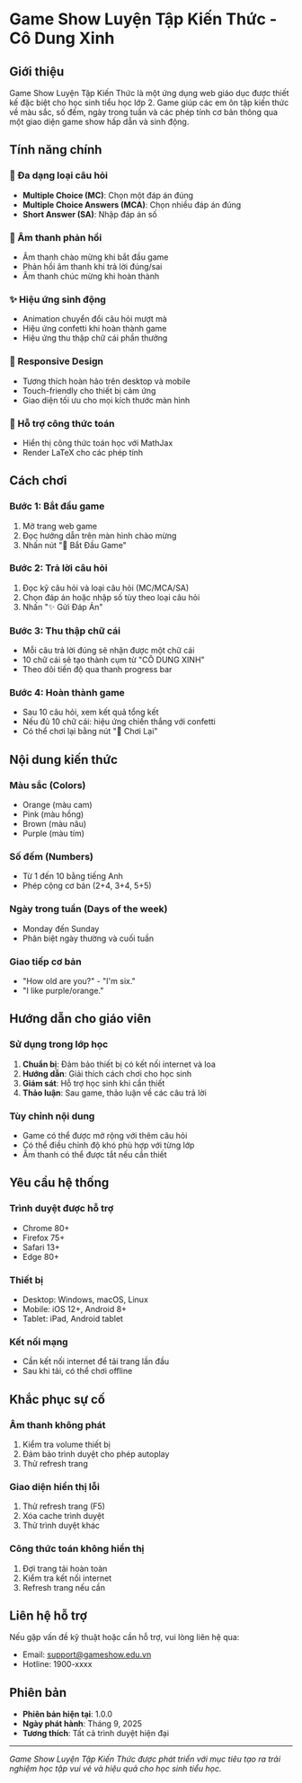 # Game Show Luyện Tập Kiến Thức - Cô Dung Xinh

## Giới thiệu

Game Show Luyện Tập Kiến Thức là một ứng dụng web giáo dục được thiết kế đặc biệt cho học sinh tiểu học lớp 2. Game giúp các em ôn tập kiến thức về màu sắc, số đếm, ngày trong tuần và các phép tính cơ bản thông qua một giao diện game show hấp dẫn và sinh động.

## Tính năng chính

### 🎯 Đa dạng loại câu hỏi
- **Multiple Choice (MC)**: Chọn một đáp án đúng
- **Multiple Choice Answers (MCA)**: Chọn nhiều đáp án đúng
- **Short Answer (SA)**: Nhập đáp án số

### 🎵 Âm thanh phản hồi
- Âm thanh chào mừng khi bắt đầu game
- Phản hồi âm thanh khi trả lời đúng/sai
- Âm thanh chúc mừng khi hoàn thành

### ✨ Hiệu ứng sinh động
- Animation chuyển đổi câu hỏi mượt mà
- Hiệu ứng confetti khi hoàn thành game
- Hiệu ứng thu thập chữ cái phần thưởng

### 📱 Responsive Design
- Tương thích hoàn hảo trên desktop và mobile
- Touch-friendly cho thiết bị cảm ứng
- Giao diện tối ưu cho mọi kích thước màn hình

### 🧮 Hỗ trợ công thức toán
- Hiển thị công thức toán học với MathJax
- Render LaTeX cho các phép tính

## Cách chơi

### Bước 1: Bắt đầu game
1. Mở trang web game
2. Đọc hướng dẫn trên màn hình chào mừng
3. Nhấn nút "🚀 Bắt Đầu Game"

### Bước 2: Trả lời câu hỏi
1. Đọc kỹ câu hỏi và loại câu hỏi (MC/MCA/SA)
2. Chọn đáp án hoặc nhập số tùy theo loại câu hỏi
3. Nhấn "✨ Gửi Đáp Án"

### Bước 3: Thu thập chữ cái
- Mỗi câu trả lời đúng sẽ nhận được một chữ cái
- 10 chữ cái sẽ tạo thành cụm từ "CÔ DUNG XINH"
- Theo dõi tiến độ qua thanh progress bar

### Bước 4: Hoàn thành game
- Sau 10 câu hỏi, xem kết quả tổng kết
- Nếu đủ 10 chữ cái: hiệu ứng chiến thắng với confetti
- Có thể chơi lại bằng nút "🔄 Chơi Lại"

## Nội dung kiến thức

### Màu sắc (Colors)
- Orange (màu cam)
- Pink (màu hồng) 
- Brown (màu nâu)
- Purple (màu tím)

### Số đếm (Numbers)
- Từ 1 đến 10 bằng tiếng Anh
- Phép cộng cơ bản (2+4, 3+4, 5+5)

### Ngày trong tuần (Days of the week)
- Monday đến Sunday
- Phân biệt ngày thường và cuối tuần

### Giao tiếp cơ bản
- "How old are you?" - "I'm six."
- "I like purple/orange."

## Hướng dẫn cho giáo viên

### Sử dụng trong lớp học
1. **Chuẩn bị**: Đảm bảo thiết bị có kết nối internet và loa
2. **Hướng dẫn**: Giải thích cách chơi cho học sinh
3. **Giám sát**: Hỗ trợ học sinh khi cần thiết
4. **Thảo luận**: Sau game, thảo luận về các câu trả lời

### Tùy chỉnh nội dung
- Game có thể được mở rộng với thêm câu hỏi
- Có thể điều chỉnh độ khó phù hợp với từng lớp
- Âm thanh có thể được tắt nếu cần thiết

## Yêu cầu hệ thống

### Trình duyệt được hỗ trợ
- Chrome 80+
- Firefox 75+
- Safari 13+
- Edge 80+

### Thiết bị
- Desktop: Windows, macOS, Linux
- Mobile: iOS 12+, Android 8+
- Tablet: iPad, Android tablet

### Kết nối mạng
- Cần kết nối internet để tải trang lần đầu
- Sau khi tải, có thể chơi offline

## Khắc phục sự cố

### Âm thanh không phát
1. Kiểm tra volume thiết bị
2. Đảm bảo trình duyệt cho phép autoplay
3. Thử refresh trang

### Giao diện hiển thị lỗi
1. Thử refresh trang (F5)
2. Xóa cache trình duyệt
3. Thử trình duyệt khác

### Công thức toán không hiển thị
1. Đợi trang tải hoàn toàn
2. Kiểm tra kết nối internet
3. Refresh trang nếu cần

## Liên hệ hỗ trợ

Nếu gặp vấn đề kỹ thuật hoặc cần hỗ trợ, vui lòng liên hệ qua:
- Email: support@gameshow.edu.vn
- Hotline: 1900-xxxx

## Phiên bản

- **Phiên bản hiện tại**: 1.0.0
- **Ngày phát hành**: Tháng 9, 2025
- **Tương thích**: Tất cả trình duyệt hiện đại

---

*Game Show Luyện Tập Kiến Thức được phát triển với mục tiêu tạo ra trải nghiệm học tập vui vẻ và hiệu quả cho học sinh tiểu học.*

